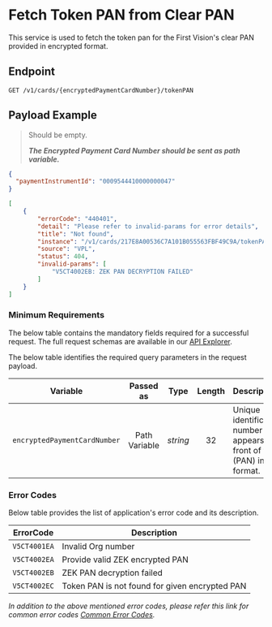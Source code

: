 # Fetch Token PAN from Clear PAN

This service is used to fetch the token pan for the First Vision's clear PAN provided in encrypted format.

## Endpoint

`GET /v1/cards/{encryptedPaymentCardNumber}/tokenPAN`

## Payload Example

<!--
type: tab
titles: Request, Response, Error
-->

>Should be empty. 
>
>***The Encrypted Payment Card Number should be sent as path variable.***

<!--
type: tab
--> 

```json
{
  "paymentInstrumentId": "0009544410000000047"
}
```

<!--
type: tab
--> 

```json
[
    {
        "errorCode": "440401",
        "detail": "Please refer to invalid-params for error details",
        "title": "Not found",
        "instance": "/v1/cards/217E8A00536C7A101B055563FBF49C9A/tokenPAN",
        "source": "VPL",
        "status": 404,
        "invalid-params": [
            "V5CT4002EB: ZEK PAN DECRYPTION FAILED"
        ]
    }
]
```

<!-- type: tab-end -->

### Minimum Requirements

The below table contains the mandatory fields required for a successful request. The full request schemas are available in our [API Explorer](../api/?type=get&path=/v1/cards/{encryptedPaymentCardNumber}/tokenPAN).

The below table identifies the required query parameters in the request payload.

| Variable | Passed as | Type | Length | Description/Values |
| -------- | :-------: | :--: | :------------: | ------------------ |
| `encryptedPaymentCardNumber` | Path Variable | *string* | 32 | Unique identification number that appears on the front of the card (PAN) in encrypted format. |


### Error Codes 

Below table provides the list of application's error code and its description.

| ErrorCode |  Description |
| --------  | ------------------ |
|`V5CT4001EA` | Invalid Org number |
|`V5CT4002EA` | Provide valid ZEK encrypted PAN |
|`V5CT4002EB` | ZEK PAN decryption failed |
|`V5CT4002EC` | Token PAN is not found for given encrypted PAN |

*In addition to the above mentioned error codes, please refer this link for common error codes [Common Error Codes](?path=docs/Common_Error_Code.md).*
